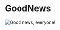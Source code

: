 # GoodNews

![Good news, everyone!](https://i.gifer.com/origin/c6/c63daf04f0c9924e1eced67733be6e4d.gif)
